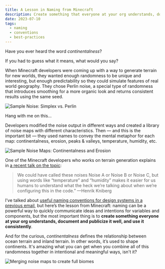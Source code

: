 ```yaml
---
title: A Lesson in Naming from Minecraft
description: Create something that everyone at your org understands, document and publicize it well, and use it consistently.
date: 2023-07-10
tags:
  - naming
  - conventions
  - best-practices
---
```

Have you ever heard the word *continentalness*? 

If you had to guess what it means, what would you say?

When Minecraft developers were coming up with a way to generate terrain for new worlds, they wanted enough randomness to be unique and interesting, but enough predictability so they could simulate features of real world geography. They chose Perlin noise, a special type of randomness that introduces smoothing for a more organic look and returns consistent results using the same seed.

![Sample Noise: Simplex vs. Perlin](https://practicaldesignsystems.com/assets/i/post-noise-types.png)

Hang with me on this…

Developers modified the noise output in different ways and created a library of noise maps with different characteristics. Then — and this is the important bit — they used names to convey the mental metaphor for each map: continentalness, erosion, peaks & valleys, temperature, humidity, etc.

![Sample Noise Maps: Continentalness and Erosion](https://practicaldesignsystems.com/assets/i/post-noise-continentalness.png)

One of the Minecraft developers who works on terrain generation explains in [a recent talk on the topic](https://www.youtube.com/watch?v=ob3VwY4JyzE):

> We could have called these noises Noise A or Noise B or Noise C, but using words like “temperature” and “humidity” makes it easier for us humans to understand what the heck we’re talking about when we’re configuring this in the code.”  —Henrik Kniberg
> 

I’ve talked about [useful naming conventions for design systems in a previous email](https://practicaldesignsystems.com/daily/how-ford-names-variables/), but here’s the lesson from Minecraft: naming can be a powerful way to quickly communicate ideas and intentions for variables and components, but the most important thing is to **create something everyone at your org understands, document and publicize it well, and use it consistently**.

And for the curious, *continentalness* defines the relationship between ocean terrain and inland terrain. In other words, it’s used to shape continents. It's amazing what you can get when you combine all of this randomness together in intentional and meaningful ways, isn't it?

![Merging noise maps to create full biomes](https://practicaldesignsystems.com/assets/i/post-noise-biomes.png)